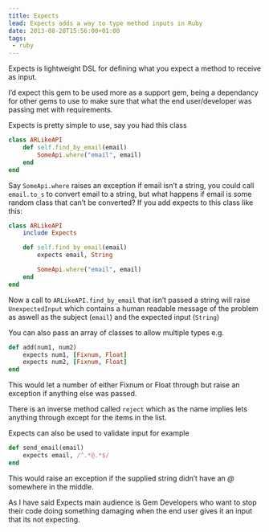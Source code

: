 ```yaml
---
title: Expects
lead: Expects adds a way to type method inputs in Ruby
date: 2013-08-28T15:56:00+01:00
tags:
 - ruby
---
```

Expects is lightweight DSL for defining what you expect a method to receive as input.

I’d expect this gem to be used more as a support gem, being a dependancy for other gems to use to make sure that what the end user/developer was passing met with requirements.

Expects is pretty simple to use, say you had this class

```ruby
class ARLikeAPI
    def self.find_by_email(email)
        SomeApi.where("email", email)
    end
end
```

Say `SomeApi.where` raises an exception if email isn’t a string, you could call `email.to_s` to convert email to a string, but what happens if email is some random class that can’t be converted? If you add expects to this class like this:

```ruby
class ARLikeAPI
    include Expects

    def self.find_by_email(email)
        expects email, String

        SomeApi.where("email", email)
    end
end
```

Now a call to `ARLikeAPI.find_by_email` that isn’t passed a string will raise `UnexpectedInput` which contains a human readable message of the problem as aswell as the subject (`email`) and the expected input (`String`)

You can also pass an array of classes to allow multiple types e.g.

```ruby
def add(num1, num2)
    expects num1, [Fixnum, Float]
    expects num2, [Fixnum, Float]
end
```

This would let a number of either Fixnum or Float through but raise an exception if anything else was passed.

There is an inverse method called `reject` which as the name implies lets anything through except for the items in the list.

Expects can also be used to validate input for example

```ruby
def send_email(email)
    expects email, /^.*@.*$/
end
```

This would raise an exception if the supplied string didn’t have an _@_ somewhere in the middle.

As I have said Expects main audience is Gem Developers who want to stop their code doing something damaging when the end user gives it an input that its not expecting.
